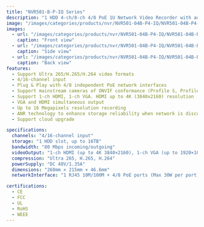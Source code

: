 ```yaml
---
title: "NVR501-B-P-IQ Series"
description: "1 HDD 4-ch/8-ch 4/8 PoE 1U Network Video Recorder with advanced features including Ultra 265/H.265/H.264 support and up to 16MP resolution recording"
image: "/images/categories/products/nvr/NVR501-04B-P4-IQ/NVR501-04B-P4-IQ  (2).png"
images:
  - url: "/images/categories/products/nvr/NVR501-04B-P4-IQ/NVR501-04B-P4-IQ  (2).png"
    caption: "Front view"
  - url: "/images/categories/products/nvr/NVR501-04B-P4-IQ/NVR501-04B-P4-IQ  (3).png"
    caption: "Side view"
  - url: "/images/categories/products/nvr/NVR501-04B-P4-IQ/NVR501-04B-P4-IQ  (1).png"
    caption: "Back view"
features:
  - Support Ultra 265/H.265/H.264 video formats
  - 4/16-channel input
  - Plug & Play with 4/8 independent PoE network interfaces
  - Support mainstream cameras of ONVIF conformance (Profile S, Profile G, Profile T) and RTSP protocols
  - Support 1-ch HDMI, 1-ch VGA. HDMI up to 4K (3840x2160) resolution
  - VGA and HDMI simultaneous output
  - Up to 16 Megapixels resolution recording
  - ANR technology to enhance storage reliability when network is disconnected
  - Support cloud upgrade

specifications:
  channels: "4/16-channel input"
  storage: "1 HDD slot, up to 16TB"
  bandwidth: "80 Mbps incoming/outgoing"
  videoOutput: "1-ch HDMI (up to 4K 3840×2160), 1-ch VGA (up to 1920×1080)"
  compression: "Ultra 265, H.265, H.264"
  powerSupply: "DC 48V/1.35A"
  dimensions: "260mm × 215mm × 46.6mm"
  networkInterface: "1 RJ45 10M/100M + 4/8 PoE ports (Max 30W per port)"

certifications:
  - CE
  - FCC
  - UL
  - RoHS
  - WEEE
---
```

